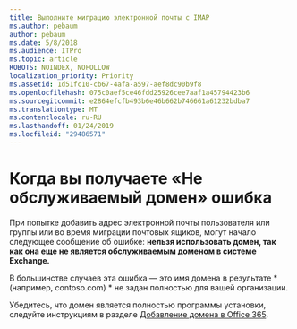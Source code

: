 ```yaml
---
title: Выполните миграцию электронной почты с IMAP
ms.author: pebaum
author: pebaum
ms.date: 5/8/2018
ms.audience: ITPro
ms.topic: article
ROBOTS: NOINDEX, NOFOLLOW
localization_priority: Priority
ms.assetid: 1d51fc10-cb67-4afa-a597-aef8dc90b9f8
ms.openlocfilehash: 075c0aef5ce46fdd25926cee7aaf1a45794423b6
ms.sourcegitcommit: e2864efcfb493b6e46b662b746661a61232bdba7
ms.translationtype: MT
ms.contentlocale: ru-RU
ms.lasthandoff: 01/24/2019
ms.locfileid: "29486571"
---
```

# <a name="when-you-get-a-not-an-accepted-domain-error"></a>Когда вы получаете «Не обслуживаемый домен» ошибка

При попытке добавить адрес электронной почты пользователя или группы или во время миграции почтовых ящиков, могут начало следующее сообщение об ошибке: **нельзя использовать домен, так как она еще не является обслуживаемым доменом в системе Exchange.**
  
В большинстве случаев эта ошибка — это имя домена в результате * (например, contoso.com) * не задан полностью для вашей организации. 
  
Убедитесь, что домен является полностью программы установки, следуйте инструкциям в разделе [Добавление домена в Office 365](https://support.office.com/article/6383f56d-3d09-4dcb-9b41-b5f5a5efd611).
  

